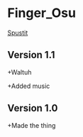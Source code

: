 # Finger_Osu
[Spustit](https://mcbeefyvevo.github.io/Finger_Osu/)

<h2>Version 1.1</h2>
<p>+Waltuh</p>
<p>+Added music</p>

<h2>Version 1.0</h2>
<p>+Made the thing</p>
